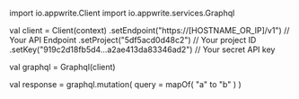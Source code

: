 import io.appwrite.Client
import io.appwrite.services.Graphql

val client = Client(context)
    .setEndpoint("https://[HOSTNAME_OR_IP]/v1") // Your API Endpoint
    .setProject("5df5acd0d48c2") // Your project ID
    .setKey("919c2d18fb5d4...a2ae413da83346ad2") // Your secret API key

val graphql = Graphql(client)

val response = graphql.mutation(
    query = mapOf( "a" to "b" )
)
